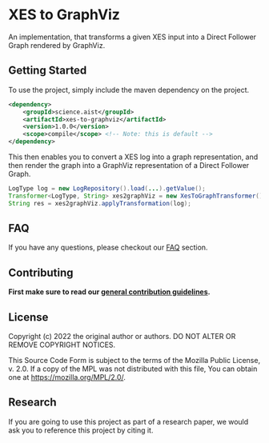# XES to GraphViz

An implementation, that transforms a given XES input into a Direct Follower Graph rendered by GraphViz.

## Getting Started

To use the project, simply include the maven dependency on the project.

```xml
<dependency>
    <groupId>science.aist</groupId>
    <artifactId>xes-to-graphviz</artifactId>
    <version>1.0.0</version>
    <scope>compile</scope> <!-- Note: this is default -->
</dependency>
```

This then enables you to convert a XES log into a graph representation, and then render the graph into a GraphViz
representation of a Direct Follower Graph.

```java
LogType log = new LogRepository().load(...).getValue();
Transformer<LogType, String> xes2graphViz = new XesToGraphTransformer().andThen(new GraphToDirectFollowerGraphGraphVizTransformer());
String res = xes2graphViz.applyTransformation(log);
```

## FAQ

If you have any questions, please checkout our [FAQ](https://fhooeaist.github.io/XES2GraphViz/faq.html) section.

## Contributing

**First make sure to read our [general contribution guidelines](https://fhooeaist.github.io/CONTRIBUTING.html).**
   
## License

Copyright (c) 2022 the original author or authors.
DO NOT ALTER OR REMOVE COPYRIGHT NOTICES.

This Source Code Form is subject to the terms of the Mozilla Public
License, v. 2.0. If a copy of the MPL was not distributed with this
file, You can obtain one at https://mozilla.org/MPL/2.0/.

## Research

If you are going to use this project as part of a research paper, we would ask you to reference this project by citing
it. 

<TODO zenodo doi>
